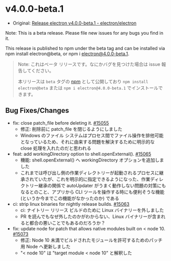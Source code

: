 # v4.0.0-beta.1

* Original: [Release electron v4.0.0-beta.1 - electron/electron](https://github.com/electron/electron/releases/tag/v4.0.0-beta.1)

Note: This is a beta release. Please file new issues for any bugs you find in it.

This release is published to npm under the beta tag and can be installed via npm install electron@beta, or npm i electron@4.0.0-beta.1.

> Note: これはベータ リリースです。なにかバグを見つけた場合は issue 報告してください。
>
> 本リリースは `beta` タグの [npm](https://www.npmjs.com/package/electron) として公開しており `npm install electron@beta` または `npm i electron@4.0.0-beta.1` でインストールできます。


## Bug Fixes/Changes

* fix: close patch_file before deleting it. [#15055](https://github.com/electron/electron/pull/15055)
  * 修正: 削除前に patch_file を閉じるようにしました
  * Windows のファイル システムはプロセス間でファイル操作を排他可能となっているため、それに由来する問題を解決するために明示的な close 処理を入れたのだと思われる
* feat: add workingDirectory option to shell.openExternal(). [#15065](https://github.com/electron/electron/pull/15065)
  * 機能: shell.openExternal() へ workingDirectory オプションを追加しました
  * これまでは呼び出し側の作業ディレクトリーが起動されるプロセスに継承されていたが、これを明示的に指定できるようになった、作業ディレクトリー継承の関係で autoUpdater がうまく動作しない問題の対策にもなるとのこと、アプリから CLI ツールを操作する時にも便利そうな機能 (というか今までこの機能がなかったのか) である
* ci: strip linux binaries for nightly release builds. [#15063](https://github.com/electron/electron/pull/15063)
  * ci: ナイトリー リリース ビルドのために Linux バイナリーを外しました
  * PR を読んでもなぜ外したのかがわからない、Linux バイナリーが含まれると都合の悪いことでもあるのだろうか？
* fix: update node for patch that allows native modules built on < node 10. [#15073](https://github.com/electron/electron/pull/15073)
  * 修正: Node 10 未満でビルドされたモジュールを許可するためのパッチ用 Node へ更新しました
  * "< node 10" は "target module < node 10" と解釈した

